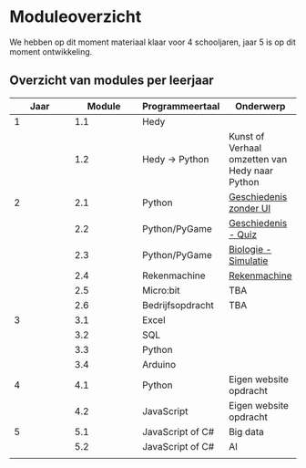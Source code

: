 # Moduleoverzicht

We hebben op dit moment materiaal klaar voor 4 schooljaren, jaar 5 is op dit moment ontwikkeling.



## Overzicht van modules per leerjaar

<table><thead><tr><th width="150">Jaar</th><th width="150">Module</th><th>Programmeertaal</th><th>Onderwerp</th></tr></thead><tbody><tr><td>1</td><td>1.1</td><td>Hedy</td><td></td></tr><tr><td></td><td>1.2</td><td>Hedy -> Python</td><td>Kunst of Verhaal omzetten van Hedy naar Python</td></tr><tr><td>2</td><td>2.1</td><td>Python</td><td><a href="https://felienne.gitbook.io/codasium/module-1.3-geschiedenis">Geschiedenis zonder UI</a></td></tr><tr><td></td><td>2.2</td><td>Python/PyGame</td><td><a href="https://felienne.gitbook.io/codasium/module-2.1-pygame-quiz">Geschiedenis - Quiz</a></td></tr><tr><td></td><td>2.3</td><td>Python/PyGame</td><td><a href="https://felienne.gitbook.io/codasium/module-2.2-pygame-biologie">Biologie - Simulatie</a></td></tr><tr><td></td><td>2.4</td><td>Rekenmachine</td><td><a href="https://felienne.gitbook.io/codasium/module-2.3-rekenmachine">Rekenmachine</a></td></tr><tr><td></td><td>2.5</td><td>Micro:bit</td><td>TBA</td></tr><tr><td></td><td>2.6 </td><td>Bedrijfsopdracht</td><td>TBA</td></tr><tr><td>3</td><td>3.1</td><td>Excel</td><td></td></tr><tr><td></td><td>3.2</td><td>SQL</td><td></td></tr><tr><td></td><td>3.3</td><td>Python</td><td></td></tr><tr><td></td><td>3.4</td><td>Arduino</td><td></td></tr><tr><td>4</td><td>4.1</td><td>Python</td><td>Eigen website opdracht</td></tr><tr><td></td><td>4.2</td><td>JavaScript</td><td>Eigen website opdracht</td></tr><tr><td>5</td><td>5.1</td><td>JavaScript of C#</td><td>Big data</td></tr><tr><td></td><td>5.2</td><td>JavaScript of C#</td><td>AI</td></tr><tr><td></td><td></td><td></td><td></td></tr></tbody></table>
